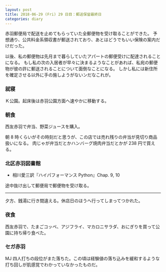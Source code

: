 ```yaml
---
layout: post
title: 2018-06-29 (Fri) 29 日目：郵送保留最終日
categories: diary
---
```


赤羽郵便局で配送を止めてもらっていた全郵便物を受け取ることができた。
予想通り、公共料金系領収書が郵送されており、あとはどうでもいい保険の案内だけだった。

以後、私の郵便物は先月まで暮らしていたアパートの郵便受けに配達されることになる。
もし私の次の入居者が早々に決まるようなことがあれば、私宛の郵便物が彼の許に郵送されることについて面倒なことになる。
しかし私には新住所を確定させる以外に手の施しようがないンだなこれが。

### 就寝

Ｋ公園。起床後は赤羽公園方面へ速やかに移動する。

### 朝食

西友赤羽で弁当、野菜ジュースを購入。

朝 8 時くらいがその時刻だと思うが、この店では売れ残りの弁当が見切り商品扱いになる。
肉じゃが弁当だとかハンバーグ焼肉弁当だとかが 238 円で買える。

### 北区赤羽図書館

* 相川愛三訳『ハイパフォーマンス Python』Chap. 9, 10

途中抜け出して郵便局で郵便物を受け取る。

---

夕方、銭湯に行き間違える。休店日のほうへ行ってしまってつかれた。

### 夜食

西友赤羽で、たまごコッペ、アジフライ、マカロニサラダ、おにぎりを買って公園に持ち帰り食べた。

### セガ赤羽

MJ 四人打ちの段位がまた落ちた。この頃は経験値の落ち込みを緩和するような打ち回しが肌感覚でわかっていなかったものだ。
